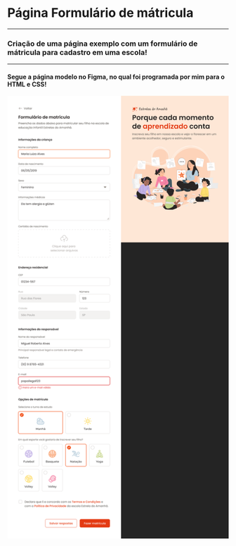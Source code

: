 # Página Formulário de mátricula
____

### Criação de uma página exemplo com um formulário de mátricula para cadastro em uma escola!
___

#### Segue a página modelo no Figma, no qual foi programada por mim para o HTML e CSS!

<img src="capaProjeto.png" alt="">
